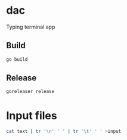 # dac

Typing terminal app

## Build

```sh
go build
```

## Release

```sh
goreleaser release
```

# Input files

```sh
cat text | tr '\n' ' ' | tr '\t' ' ' >input
```
